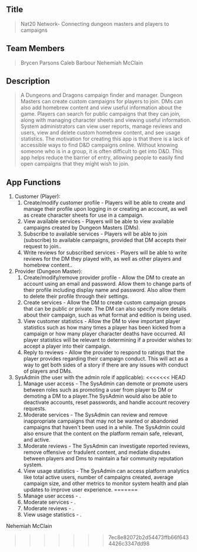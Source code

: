 ## Title
> Nat20 Network- Connecting dungeon masters and players to campaigns

## Team Members
> Brycen Parsons
> Caleb Barbour
> Nehemiah McClain

## Description 
> A Dungeons and Dragons campaign finder and manager. Dungeon Masters can create custom campaigns for players to join. DMs can also add homebrew content and view useful information about the game. Players can search for public campaigns that they can join, along with managing character sheets and viewing useful information. System administrators can view user reports, manage reviews and users, view and delete custom homebrew content, and see usage statistics.
> The motivation for creating this app is that there is a lack of accessible ways to find D&D campaigns online. Without knowing someone who is in a group, it is often difficult to get into D&D. This app helps reduce the barrier of entry, allowing people to easily find open campaigns that they might wish to join.

## App Functions
1. Customer (Player):
    1. Create/modify customer profile - Players will be able to create and manage their profile upon logging in or creating an account, as well as create character sheets for use in a campaign.
    2. View available services - Players will be able to view available campaigns created by Dungeon Masters (DMs).
    3. Subscribe to available services - Players will be able to join (subscribe) to available campaigns, provided that DM accepts their request to join..
    4. Write reviews for subscribed services - Players will be able to write reviews for the DM they played with, as well as other players and homebrew content..
2. Provider (Dungeon Master):
    1. Create/modify/remove provider profile - Allow the DM to create an account using an email and password. Allow them to change parts of their profile including display name and password. Also allow them to delete their profile through their settings.
    2. Create services - Allow the DM to create custom campaign groups that can be public or private. The DM can also specify more details about their campaign, such as what format and edition is being used.  
    3. View customer statistics -  Allow the DM to view important player statistics such as how many times a player has been kicked from a campaign or how many player character deaths have occurred. All player statistics will be relevant to determining if a provider wishes to accept a player into their campaign.
    4. Reply to reviews - Allow the provider to respond to ratings that the player provides regarding their campaign conduct. This will act as a way to get both sides of a story if there are any issues with conduct of players and DMs.  
3. SysAdmin (the user with the admin role if applicable):
<<<<<<< HEAD
    1. Manage user access - The SysAdmin can demote or promote users between roles such as promoting a user from player to DM or demoting a DM to a player.The SysAdmin would also be able to deactivate accounts, reset passwords, and handle account recovery requests.
    2. Moderate services - The SysAdmin can review and remove inappropriate campaigns that may not be wanted or abandoned campaigns that haven't been used in a while. The SysAdmin could also ensure that the content on the platform remain safe, relevant, and active.
    3. Moderate reviews - The SysAdmin can investigate reported reviews, remove offensive or fradulent content, and mediate disputes between players and Dms to maintain a fair community reputation system.
    4. View usage statistics - The SysAdmin can access platform analytics like total active users, number of campaigns created, average campaign size, and other metrics to monitor system health and plan updates to improve user experience.
=======
    1. Manage user access - .
    2. Moderate services - .
    3. Moderate reviews - .
    4. View usage statistics - .

Nehemiah McClain
>>>>>>> 7ec8e82072b2d54473ffb66f6434426c3347dd98
